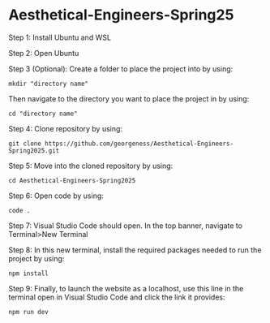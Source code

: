 # Aesthetical-Engineers-Spring25
 
Step 1: Install Ubuntu and WSL 

Step 2: Open Ubuntu

Step 3 (Optional): Create a folder to place the project into by using: 
```
mkdir "directory name"
```
Then navigate to the directory you want to place the project in by using:
```
cd "directory name"
```

Step 4: Clone repository by using: 
```
git clone https://github.com/georgeness/Aesthetical-Engineers-Spring2025.git
```

Step 5: Move into the cloned repository by using: 
```
cd Aesthetical-Engineers-Spring2025
```

Step 6: Open code by using: 
```
code .
```

Step 7: Visual Studio Code should open. In the top banner, navigate to Terminal>New Terminal

Step 8: In this new terminal, install the required packages needed to run the project by using:
```
npm install
```

Step 9: Finally, to launch the website as a localhost, use this line in the terminal open in Visual Studio Code and click the link it provides: 
```
npm run dev
```

